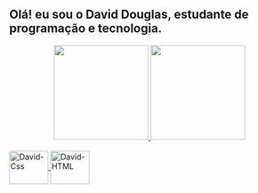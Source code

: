 ## Olá! eu sou o David Douglas, estudante de programação e tecnologia.
<div align="center">
  <a href="https://github.com/Daviddouglaas">
  <img height="170em" src="https://github-readme-stats.vercel.app/api?username=Daviddouglaas&show_icons=true&theme=merko&include_all_commits=true&count_private=true"/>
  <img height="170em" src="https://github-readme-stats.vercel.app/api/top-langs/?username=Daviddouglaas&layout=compact&langs_count=7&theme=merko"/>
</div>
<div style="display: inline_block"><br>

  <img align="center" alt="David-Css" height="60" width="70" src="https://cdn.jsdelivr.net/gh/devicons/devicon/icons/css3/css3-original-wordmark.svg" />
          
  <img align="center" alt="David-HTML" height="60" width="70" src="https://cdn.jsdelivr.net/gh/devicons/devicon/icons/html5/html5-original-wordmark.svg" />
  
